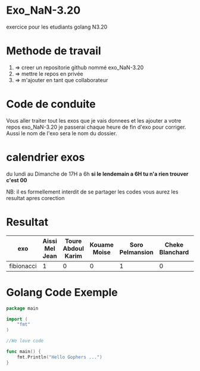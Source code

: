 # Exo_NaN-3.20
exercice pour les etudiants golang N3.20

# Methode de travail
1. => creer un repositorie github nommé exo_NaN-3.20
2. => mettre le repos en privée
3. => m'ajouter en tant que collaborateur 

# Code de conduite
Vous aller traiter tout les exos que je vais donnees et les ajouter a votre repos exo_NaN-3.20
je passerai chaque heure de fin d'exo pour corriger.
Aussi le nom de l'exo sera le nom du dossier.

# calendrier exos
du lundi au Dimanche de 17H a 6h 
**si le lendemain a 6H tu n'a rien trouver c'est 00**


NB: il es formellement interdit de se partager les codes 
    vous aurez les resultat apres corection


# Resultat
exo               | Aissi Mel Jean|Toure Abdoul Karim | Kouame Moise |Soro Pelmansion   | Cheke Blanchard |Diaby Ibrahim  |
----------------- | --------------|-------------------|---------------|------------------|-----------------|--------------|
fibionacci        |     1        |  0                 |  0            | 1                |       0         |            1 |



# Golang Code Exemple

```go
package main

import (
    "fmt"
)

//We love code

func main() {
    fmt.Println("Hello Gophers ...")
}
```